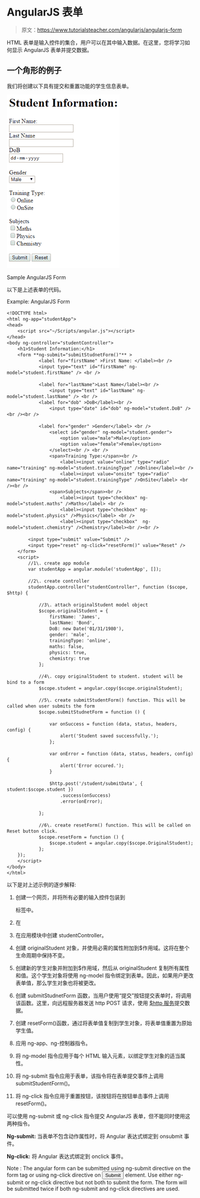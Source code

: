 # AngularJS 表单

> 原文：<https://www.tutorialsteacher.com/angularjs/angularjs-form>

HTML 表单是输入控件的集合，用户可以在其中输入数据。在这里，您将学习如何显示 AngularJS 表单并提交数据。

## 一个角形的例子

我们将创建以下具有提交和重置功能的学生信息表单。

[![](img/0926496d0f3b20b38ad434806688a2dd.png)](../../Content/images/ng/angular-form.png)

Sample AngularJS Form



以下是上述表单的代码。

Example: AngularJS Form

```
<!DOCTYPE html>
<html ng-app="studentApp">
<head>
    <script src="~/Scripts/angular.js"></script>
</head>
<body ng-controller="studentController"> 
    <h1>Student Information:</h1>
    <form **ng-submit="submitStudnetForm()"** >
            <label for="firstName" >First Name: </label><br />
            <input type="text" id="firstName" ng-model="student.firstName" /> <br />

            <label for="lastName">Last Name</label><br />
                <input type="text" id="lastName" ng-model="student.lastName" /> <br />
            <label for="dob" >DoB</label><br />
                <input type="date" id="dob" ng-model="student.DoB" /> <br /><br />

            <label for="gender" >Gender</label> <br />
                <select id="gender" ng-model="student.gender">
                    <option value="male">Male</option>
                    <option value="female">Female</option>
                </select><br /> <br />
                <span>Training Type:</span><br />
                    <label><input value="online" type="radio" name="training" ng-model="student.trainingType" />Online</label><br />
                    <label><input value="onsite" type="radio" name="training" ng-model="student.trainingType" />OnSite</label> <br /><br />
                <span>Subjects</span><br />
                    <label><input type="checkbox" ng-model="student.maths" />Maths</label> <br />
                    <label><input type="checkbox" ng-model="student.physics" />Physics</label> <br />
                    <label><input type="checkbox"  ng-model="student.chemistry" />Chemistry</label><br /><br />

        <input type="submit" value="Submit" />
        <input type="reset" ng-click="resetForm()" value="Reset" />
    </form>
    <script>
        //1\. create app module 
        var studentApp = angular.module('studentApp', []);

        //2\. create controller
        studentApp.controller("studentController", function ($scope, $http) {

            //3\. attach originalStudent model object
            $scope.originalStudent = {
                firstName: 'James',
                lastName: 'Bond',
                DoB: new Date('01/31/1980'),
                gender: 'male',
                trainingType: 'online',
                maths: false,
                physics: true,
                chemistry: true
            };

            //4\. copy originalStudent to student. student will be bind to a form 
            $scope.student = angular.copy($scope.originalStudent);

            //5\. create submitStudentForm() function. This will be called when user submits the form
            $scope.submitStudnetForm = function () {

                var onSuccess = function (data, status, headers, config) {
                    alert('Student saved successfully.');
                };

                var onError = function (data, status, headers, config) {
                    alert('Error occured.');
                }

                $http.post('/student/submitData', { student:$scope.student })
                    .success(onSuccess)
                    .error(onError);

            };

            //6\. create resetForm() function. This will be called on Reset button click. 
            $scope.resetForm = function () {
                $scope.student = angular.copy($scope.OriginalStudent);
            };
    });
    </script>    
</body>
</html>
```

以下是对上述示例的逐步解释:

1.  创建一个网页，并将所有必要的输入控件包装到

    <form>标签中。</form>

2.  在
3.  在应用模块中创建 studentController。
4.  创建 originalStudent 对象，并使用必需的属性附加到$作用域。这将在整个生命周期中保持不变。
5.  创建新的学生对象并附加到$作用域，然后从 originalStudent 复制所有属性和值。这个学生对象将使用 ng-model 指令绑定到表单。因此，如果用户更改表单值，那么学生对象也将被更改。
6.  创建 submitStudnetForm 函数，当用户使用“提交”按钮提交表单时，将调用该函数。这里，向远程服务器发送 http POST 请求，使用 [$http 服务](/angularjs/angularjs-service-http)提交数据。
7.  创建 resetForm()函数，通过将表单值复制到学生对象，将表单值重置为原始学生值。
8.  应用 ng-app、ng-控制器指令。
9.  将 ng-model 指令应用于每个 HTML 输入元素，以绑定学生对象的适当属性。
10.  将 ng-submit 指令应用于表单，该指令将在表单提交事件上调用 submitStudentForm()。
11.  将 ng-click 指令应用于重置按钮，该按钮将在按钮单击事件上调用 resetForm()。

可以使用 ng-submit 或 ng-click 指令提交 AngularJS 表单，但不能同时使用这两种指令。

**Ng-submit:** 当表单不包含动作属性时，将 Angular 表达式绑定到 onsubmit 事件。

**Ng-click:** 将 Angular 表达式绑定到 onclick 事件。

Note : The angular form can be submitted using ng-submit directive on the form tag or using ng-click directive on <input type="submit" /> element. Use either ng-submit or ng-click directive but not both to submit the form. The form will be submitted twice if both ng-submit and ng-click directives are used.